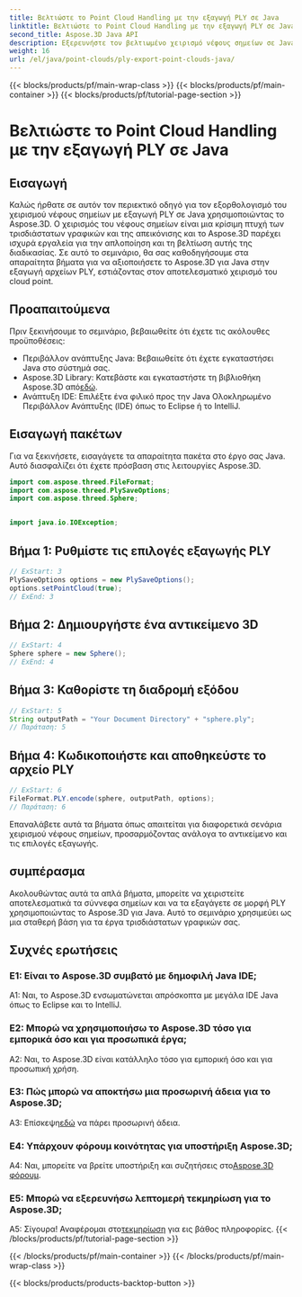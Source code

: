 ```yaml
---
title: Βελτιώστε το Point Cloud Handling με την εξαγωγή PLY σε Java
linktitle: Βελτιώστε το Point Cloud Handling με την εξαγωγή PLY σε Java
second_title: Aspose.3D Java API
description: Εξερευνήστε τον βελτιωμένο χειρισμό νέφους σημείων σε Java με το Aspose.3D. Μάθετε να εξάγετε αρχεία PLY χωρίς κόπο. Ενισχύστε τα έργα τρισδιάστατων γραφικών σας με τον βήμα προς βήμα οδηγό μας.
weight: 16
url: /el/java/point-clouds/ply-export-point-clouds-java/
---
```


{{< blocks/products/pf/main-wrap-class >}}
{{< blocks/products/pf/main-container >}}
{{< blocks/products/pf/tutorial-page-section >}}

# Βελτιώστε το Point Cloud Handling με την εξαγωγή PLY σε Java

## Εισαγωγή

Καλώς ήρθατε σε αυτόν τον περιεκτικό οδηγό για τον εξορθολογισμό του χειρισμού νέφους σημείων με εξαγωγή PLY σε Java χρησιμοποιώντας το Aspose.3D. Ο χειρισμός του νέφους σημείων είναι μια κρίσιμη πτυχή των τρισδιάστατων γραφικών και της απεικόνισης και το Aspose.3D παρέχει ισχυρά εργαλεία για την απλοποίηση και τη βελτίωση αυτής της διαδικασίας. Σε αυτό το σεμινάριο, θα σας καθοδηγήσουμε στα απαραίτητα βήματα για να αξιοποιήσετε το Aspose.3D για Java στην εξαγωγή αρχείων PLY, εστιάζοντας στον αποτελεσματικό χειρισμό του cloud point.

## Προαπαιτούμενα

Πριν ξεκινήσουμε το σεμινάριο, βεβαιωθείτε ότι έχετε τις ακόλουθες προϋποθέσεις:

- Περιβάλλον ανάπτυξης Java: Βεβαιωθείτε ότι έχετε εγκαταστήσει Java στο σύστημά σας.
-  Aspose.3D Library: Κατεβάστε και εγκαταστήστε τη βιβλιοθήκη Aspose.3D από[εδώ](https://releases.aspose.com/3d/java/).
- Ανάπτυξη IDE: Επιλέξτε ένα φιλικό προς την Java Ολοκληρωμένο Περιβάλλον Ανάπτυξης (IDE) όπως το Eclipse ή το IntelliJ.

## Εισαγωγή πακέτων

Για να ξεκινήσετε, εισαγάγετε τα απαραίτητα πακέτα στο έργο σας Java. Αυτό διασφαλίζει ότι έχετε πρόσβαση στις λειτουργίες Aspose.3D.

```java
import com.aspose.threed.FileFormat;
import com.aspose.threed.PlySaveOptions;
import com.aspose.threed.Sphere;


import java.io.IOException;
```

## Βήμα 1: Ρυθμίστε τις επιλογές εξαγωγής PLY

```java
// ExStart: 3
PlySaveOptions options = new PlySaveOptions();
options.setPointCloud(true);
// ExEnd: 3
```

## Βήμα 2: Δημιουργήστε ένα αντικείμενο 3D

```java
// ExStart: 4
Sphere sphere = new Sphere();
// ExEnd: 4
```

## Βήμα 3: Καθορίστε τη διαδρομή εξόδου

```java
// ExStart: 5
String outputPath = "Your Document Directory" + "sphere.ply";
// Παράταση: 5
```

## Βήμα 4: Κωδικοποιήστε και αποθηκεύστε το αρχείο PLY

```java
// ExStart: 6
FileFormat.PLY.encode(sphere, outputPath, options);
// Παράταση: 6
```

Επαναλάβετε αυτά τα βήματα όπως απαιτείται για διαφορετικά σενάρια χειρισμού νέφους σημείων, προσαρμόζοντας ανάλογα το αντικείμενο και τις επιλογές εξαγωγής.

## συμπέρασμα

Ακολουθώντας αυτά τα απλά βήματα, μπορείτε να χειριστείτε αποτελεσματικά τα σύννεφα σημείων και να τα εξαγάγετε σε μορφή PLY χρησιμοποιώντας το Aspose.3D για Java. Αυτό το σεμινάριο χρησιμεύει ως μια σταθερή βάση για τα έργα τρισδιάστατων γραφικών σας.

## Συχνές ερωτήσεις

### Ε1: Είναι το Aspose.3D συμβατό με δημοφιλή Java IDE;

A1: Ναι, το Aspose.3D ενσωματώνεται απρόσκοπτα με μεγάλα IDE Java όπως το Eclipse και το IntelliJ.

### Ε2: Μπορώ να χρησιμοποιήσω το Aspose.3D τόσο για εμπορικά όσο και για προσωπικά έργα;

A2: Ναι, το Aspose.3D είναι κατάλληλο τόσο για εμπορική όσο και για προσωπική χρήση.

### Ε3: Πώς μπορώ να αποκτήσω μια προσωρινή άδεια για το Aspose.3D;

 Α3: Επίσκεψη[εδώ](https://purchase.aspose.com/temporary-license/) να πάρει προσωρινή άδεια.

### Ε4: Υπάρχουν φόρουμ κοινότητας για υποστήριξη Aspose.3D;

 A4: Ναι, μπορείτε να βρείτε υποστήριξη και συζητήσεις στο[Aspose.3D φόρουμ](https://forum.aspose.com/c/3d/18).

### Ε5: Μπορώ να εξερευνήσω λεπτομερή τεκμηρίωση για το Aspose.3D;

 Α5: Σίγουρα! Αναφέρομαι στο[τεκμηρίωση](https://reference.aspose.com/3d/java/) για εις βάθος πληροφορίες.
{{< /blocks/products/pf/tutorial-page-section >}}

{{< /blocks/products/pf/main-container >}}
{{< /blocks/products/pf/main-wrap-class >}}

{{< blocks/products/products-backtop-button >}}

